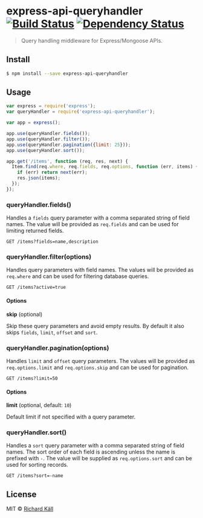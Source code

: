 # express-api-queryhandler [![Build Status](https://travis-ci.org/richardkall/express-api-queryhandler.svg)](https://travis-ci.org/richardkall/express-api-queryhandler) [![Dependency Status](https://gemnasium.com/richardkall/express-api-queryhandler.svg)](https://gemnasium.com/richardkall/express-api-queryhandler)

> Query handling middleware for Express/Mongoose APIs.

## Install

```bash
$ npm install --save express-api-queryhandler
```

## Usage

```javascript
var express = require('express');
var queryHandler = require('express-api-queryhandler');

var app = express();

app.use(queryHandler.fields());
app.use(queryHandler.filter());
app.use(queryHandler.pagination({limit: 25}));
app.use(queryHandler.sort());

app.get('/items', function (req, res, next) {
  Item.find(req.where, req.fields, req.options, function (err, items) {
    if (err) return next(err);
    res.json(items);
  });
});
```

### queryHandler.fields()

Handles a `fields` query parameter with a comma separated string of field names. The value will be provided as `req.fields` and can be used for limiting returned fields.

```
GET /items?fields=name,description
```

### queryHandler.filter(options)

Handles query parameters with field names. The values will be provided as `req.where` and can be used for filtering database queries.

```
GET /items?active=true
```

#### Options

**skip** (optional)

Skip these query parameters and avoid empty results. By default it also skips `fields`, `limit`, `offset` and `sort`.

### queryHandler.pagination(options)

Handles `limit` and `offset` query parameters. The values will be provided as `req.options.limit` and `req.options.skip` and can be used for pagination.

```
GET /items?limit=50
```

#### Options

**limit** (optional, default: `10`)

Default limit if not specified with a query parameter.

### queryHandler.sort()

Handles a `sort` query parameter with a comma separated string of field names. The sort order of each field is ascending unless the name is prefixed with `-`. The value will be supplied as `req.options.sort` and can be used for sorting records.

```
GET /items?sort=-name
```

## License

MIT &copy; [Richard Käll](http://richardkall.se)
